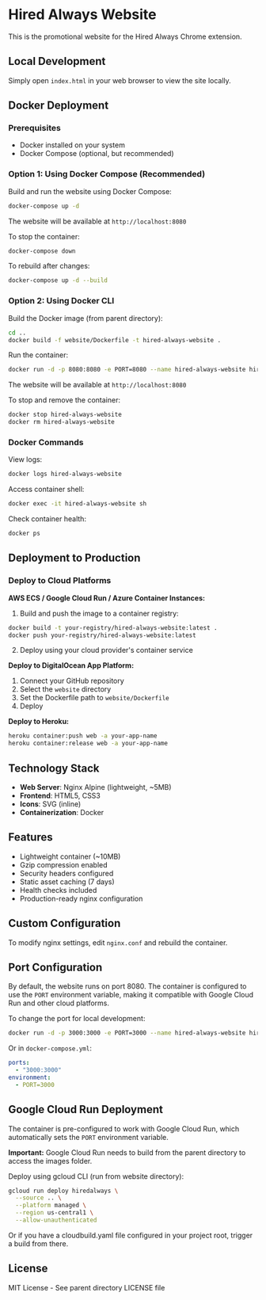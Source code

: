 # Hired Always Website

This is the promotional website for the Hired Always Chrome extension.

## Local Development

Simply open `index.html` in your web browser to view the site locally.

## Docker Deployment

### Prerequisites

- Docker installed on your system
- Docker Compose (optional, but recommended)

### Option 1: Using Docker Compose (Recommended)

Build and run the website using Docker Compose:

```bash
docker-compose up -d
```

The website will be available at `http://localhost:8080`

To stop the container:

```bash
docker-compose down
```

To rebuild after changes:

```bash
docker-compose up -d --build
```

### Option 2: Using Docker CLI

Build the Docker image (from parent directory):

```bash
cd ..
docker build -f website/Dockerfile -t hired-always-website .
```

Run the container:

```bash
docker run -d -p 8080:8080 -e PORT=8080 --name hired-always-website hired-always-website
```

The website will be available at `http://localhost:8080`

To stop and remove the container:

```bash
docker stop hired-always-website
docker rm hired-always-website
```

### Docker Commands

View logs:
```bash
docker logs hired-always-website
```

Access container shell:
```bash
docker exec -it hired-always-website sh
```

Check container health:
```bash
docker ps
```

## Deployment to Production

### Deploy to Cloud Platforms

**AWS ECS / Google Cloud Run / Azure Container Instances:**

1. Build and push the image to a container registry:
```bash
docker build -t your-registry/hired-always-website:latest .
docker push your-registry/hired-always-website:latest
```

2. Deploy using your cloud provider's container service

**Deploy to DigitalOcean App Platform:**

1. Connect your GitHub repository
2. Select the `website` directory
3. Set the Dockerfile path to `website/Dockerfile`
4. Deploy

**Deploy to Heroku:**

```bash
heroku container:push web -a your-app-name
heroku container:release web -a your-app-name
```

## Technology Stack

- **Web Server**: Nginx Alpine (lightweight, ~5MB)
- **Frontend**: HTML5, CSS3
- **Icons**: SVG (inline)
- **Containerization**: Docker

## Features

- Lightweight container (~10MB)
- Gzip compression enabled
- Security headers configured
- Static asset caching (7 days)
- Health checks included
- Production-ready nginx configuration

## Custom Configuration

To modify nginx settings, edit `nginx.conf` and rebuild the container.

## Port Configuration

By default, the website runs on port 8080. The container is configured to use the `PORT` environment variable, making it compatible with Google Cloud Run and other cloud platforms.

To change the port for local development:

```bash
docker run -d -p 3000:3000 -e PORT=3000 --name hired-always-website hired-always-website
```

Or in `docker-compose.yml`:
```yaml
ports:
  - "3000:3000"
environment:
  - PORT=3000
```

## Google Cloud Run Deployment

The container is pre-configured to work with Google Cloud Run, which automatically sets the `PORT` environment variable.

**Important:** Google Cloud Run needs to build from the parent directory to access the images folder.

Deploy using gcloud CLI (run from website directory):
```bash
gcloud run deploy hiredalways \
  --source .. \
  --platform managed \
  --region us-central1 \
  --allow-unauthenticated
```

Or if you have a cloudbuild.yaml file configured in your project root, trigger a build from there.

## License

MIT License - See parent directory LICENSE file
